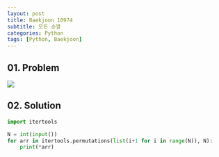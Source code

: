 ```yaml
---
layout: post
title: Baekjoon 10974
subtitle: 모든 순열
categories: Python
tags: [Python, Baekjoon]
---
```


## 01. Problem

<img src="https://github.com/WoojinJeonkr/WoojinJeonkr.github.io/blob/main/assets/images/post_image/baekjoon_10974.png?raw=true">

## 02. Solution

```Python
import itertools

N = int(input())
for arr in itertools.permutations(list(i+1 for i in range(N)), N):
    print(*arr)
```
